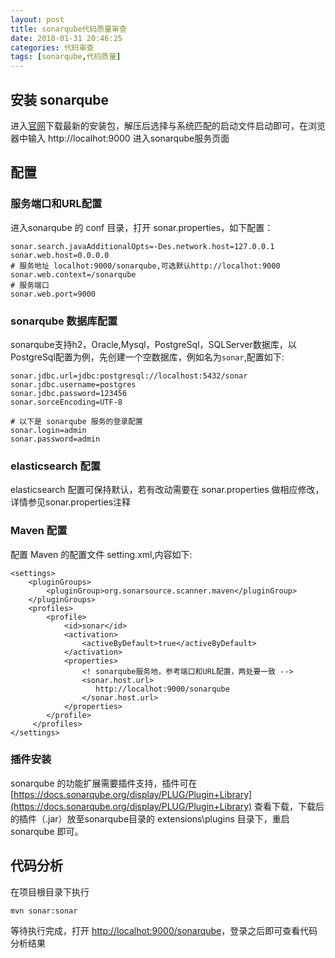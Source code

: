 ```yaml
---
layout: post
title: sonarqube代码质量审查
date: 2018-01-31 20:46:25
categories: 代码审查
tags: [sonarqube,代码质量]
---
```



## 安装 sonarqube

进入[官网](https://www.sonarqube.org)下载最新的安装包，解压后选择与系统匹配的启动文件启动即可，在浏览器中输入 http://localhot:9000 进入sonarqube服务页面

## 配置

### 服务端口和URL配置

进入sonarqube 的 conf 目录，打开 sonar.properties，如下配置：

```
sonar.search.javaAdditionalOpts=-Des.network.host=127.0.0.1
sonar.web.host=0.0.0.0  
# 服务地址 localhot:9000/sonarqube,可选默认http://localhot:9000
sonar.web.context=/sonarqube  
# 服务端口
sonar.web.port=9000
```

### sonarqube 数据库配置

sonarqube支持h2，Oracle,Mysql，PostgreSql，SQLServer数据库，以PostgreSql配置为例，先创建一个空数据库，例如名为`sonar`,配置如下:

```
sonar.jdbc.url=jdbc:postgresql://localhost:5432/sonar
sonar.jdbc.username=postgres
sonar.jdbc.password=123456
sonar.sorceEncoding=UTF-8

# 以下是 sonarqube 服务的登录配置
sonar.login=admin
sonar.password=admin
```


### elasticsearch 配置

elasticsearch 配置可保持默认，若有改动需要在 sonar.properties 做相应修改，详情参见sonar.properties注释

### Maven 配置

配置 Maven 的配置文件 setting.xml,内容如下:

```
<settings>
    <pluginGroups>
        <pluginGroup>org.sonarsource.scanner.maven</pluginGroup>
    </pluginGroups>
    <profiles>
        <profile>
            <id>sonar</id>
            <activation>
                <activeByDefault>true</activeByDefault>
            </activation>
            <properties>
                <! sonarqube服务地，参考端口和URL配置，两处要一致 -->
                <sonar.host.url>
                   http://localhot:9000/sonarqube
                </sonar.host.url>
            </properties>
        </profile>
     </profiles>
</settings>
```

### 插件安装

sonarqube 的功能扩展需要插件支持，插件可在
[https://docs.sonarqube.org/display/PLUG/Plugin+Library](https://docs.sonarqube.org/display/PLUG/Plugin+Library)
查看下载，下载后的插件（.jar）放至sonarqube目录的 extensions\plugins 目录下，重启 sonarqube 即可。

## 代码分析

在项目根目录下执行
```
mvn sonar:sonar
```
等待执行完成，打开 [http://localhot:9000/sonarqube]( http://localhot:9000/sonarqube)，登录之后即可查看代码分析结果
